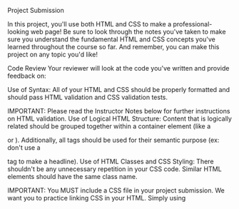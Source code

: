 Project Submission

In this project, you'll use both HTML and CSS to make a professional-looking web page! Be sure to look through the notes you've taken to make sure you understand the fundamental HTML and CSS concepts you've learned throughout the course so far. And remember, you can make this project on any topic you'd like!

Code Review
Your reviewer will look at the code you've written and provide feedback on:

Use of Syntax: All of your HTML and CSS should be properly formatted and should pass HTML validation and CSS validation tests.

IMPORTANT: Please read the Instructor Notes below for further instructions on HTML validation.
Use of Logical HTML Structure: Content that is logically related should be grouped together within a container element (like a <div> or <span>). Additionally, all tags should be used for their semantic purpose (ex: don't use a <p> tag to make a headline).
Use of HTML Classes and CSS Styling: There shouldn't be any unnecessary repetition in your CSS code. Similar HTML elements should have the same class name.

IMPORTANT: You MUST include a CSS file in your project submission. We want you to practice linking CSS in your HTML. Simply using <style> tags is not sufficient.
Use of Tags: Page uses tags correctly, e.g.<p> for paragraphs, <h1> for main heading, and so on.
Content Display: Page displays at least one image and some text.
We recommend that you look over the project rubric to make sure your project meets requirements.
